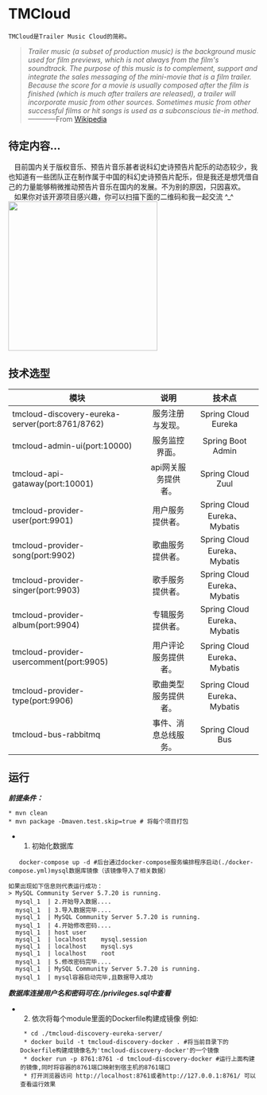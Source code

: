 # TMCloud
    TMCloud是Trailer Music Cloud的简称。
 
>  *Trailer music (a subset of production music) is the background music used for film previews, which is not always from the film's soundtrack. The purpose of this music is to complement, support and integrate the sales messaging of the mini-movie that is a film trailer. Because the score for a movie is usually composed after the film is finished (which is much after trailers are released), a trailer will incorporate music from other sources. Sometimes music from other successful films or hit songs is used as a subconscious tie-in method.*
>  ————From [Wikipedia][1]

## 待定内容...
    目前国内关于版权音乐、预告片音乐甚者说科幻史诗预告片配乐的动态较少，我也知道有一些团队正在制作属于中国的科幻史诗预告片配乐，但是我还是想凭借自己的力量能够稍微推动预告片音乐在国内的发展。不为别的原因，只因喜欢。<br/>
    如果你对该开源项目感兴趣，你可以扫描下面的二维码和我一起交流 ^_^ <br/>
    <img src="http://oosk9q3p6.bkt.clouddn.com/wechatTJ.png" width = "300px"/>

## 技术选型
| 模块 | 说明 | 技术点 | 
| - | :-: | :-: | 
| tmcloud-discovery-eureka-server(port:8761/8762) | 服务注册与发现。 | Spring Cloud Eureka | 
| tmcloud-admin-ui(port:10000) | 服务监控界面。 | Spring Boot Admin | 
| tmcloud-api-gataway(port:10001) | api网关服务提供者。 | Spring Cloud Zuul | 
| tmcloud-provider-user(port:9901) | 用户服务提供者。 | Spring Cloud Eureka、Mybatis | 
| tmcloud-provider-song(port:9902) | 歌曲服务提供者。 | Spring Cloud Eureka、Mybatis | 
| tmcloud-provider-singer(port:9903) | 歌手服务提供者。 | Spring Cloud Eureka、Mybatis | 
| tmcloud-provider-album(port:9904) | 专辑服务提供者。 | Spring Cloud Eureka、Mybatis | 
| tmcloud-provider-usercomment(port:9905) | 用户评论服务提供者。 | Spring Cloud Eureka、Mybatis | 
| tmcloud-provider-type(port:9906) | 歌曲类型服务提供者。 | Spring Cloud Eureka、Mybatis | 
| tmcloud-bus-rabbitmq | 事件、消息总线服务。 | Spring Cloud Bus | 

## 运行
 ***前提条件：***
 ```
 * mvn clean
 * mvn package -Dmaven.test.skip=true # 将每个项目打包
 ```
 - 1. 初始化数据库 
 
 ```sbtshell
    docker-compose up -d #后台通过docker-compose服务编排程序启动(./docker-compose.yml)mysql数据库镜像（该镜像导入了相关数据）
 ```
    如果出现如下信息则代表运行成功：
    > MySQL Community Server 5.7.20 is running.
      mysql_1  | 2.开始导入数据....
      mysql_1  | 3.导入数据完毕....
      mysql_1  | MySQL Community Server 5.7.20 is running.
      mysql_1  | 4.开始修改密码....
      mysql_1  | host user
      mysql_1  | localhost    mysql.session
      mysql_1  | localhost    mysql.sys
      mysql_1  | localhost    root
      mysql_1  | 5.修改密码完毕....
      mysql_1  | MySQL Community Server 5.7.20 is running.
      mysql_1  | mysql容器启动完毕,且数据导入成功
      
***数据库连接用户名和密码可在./privileges.sql中查看***

- 2. 依次将每个module里面的Dockerfile构建成镜像
    例如:
    ```
     * cd ./tmcloud-discovery-eureka-server/
     * docker build -t tmcloud-discovery-docker . #将当前目录下的Dockerfile构建成镜像名为'tmcloud-discovery-docker'的一个镜像
     * docker run -p 8761:8761 -d tmcloud-discovery-docker #运行上面构建的镜像,同时将容器的8761端口映射到宿主机的8761端口
     * 打开浏览器访问 http://localhost:8761或者http://127.0.0.1:8761/ 可以查看运行效果
    ```
    

  [1]: https://en.wikipedia.org/wiki/Trailer_music
